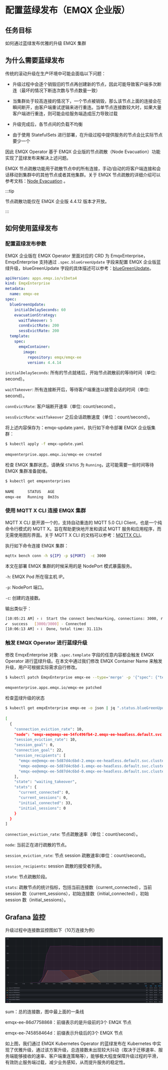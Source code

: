 # 配置蓝绿发布（EMQX 企业版）

## 任务目标

如何通过蓝绿发布优雅的升级 EMQX 集群

## 为什么需要蓝绿发布

传统的滚动升级在生产环境中可能会面临以下问题：

- 升级过程中会逐个销毁旧的节点再创建新的节点，因此可能导致客户端多次断连（最坏的情况下断连次数与节点数量一致）

- 当集群处于较高连接的情况下，一个节点被销毁，那么该节点上面的连接会在瞬间断开，由客户端重试逻辑来进行重连。当单节点连接数较大时，如果大量客户端进行重连，则可能会给服务端造成压力导致过载

- 升级完成后，各节点间的负载不均衡

- 由于使用 StatefulSets 进行部署，在升级过程中提供服务的节点会比实际节点要少一个


因此 EMQX Operator 基于 EMQX 企业版的节点疏散（Node Evacuation）功能实现了蓝绿发布来解决上述问题。


EMQX 节点疏散功能用于疏散节点中的所有连接，手动/自动的将客户端连接和会话移动到集群中的其他节点或者其他集群。关于 EMQX 节点疏散的详细介绍可以参考文档：[Node Evacuation](https://docs.emqx.com/zh/enterprise/v4.4/advanced/rebalancing.html#%E8%8A%82%E7%82%B9%E7%96%8F%E6%95%A3) 。

:::tip

节点疏散功能仅在 EMQX 企业版 4.4.12 版本才开放。

:::


## 如何使用蓝绿发布

### 配置蓝绿发布参数

EMQX 企业版在 EMQX Operator 里面对应的 CRD 为 EmqxEnterprise，EmqxEnterprise 支持通过 `.spec.blueGreenUpdate` 字段来配置 EMQX 企业版蓝绿升级，blueGreenUpdate 字段的具体描述可以参考：[blueGreenUpdate](https://github.com/emqx/emqx-operator/blob/main-2.1/docs/en_US/reference/v1beta4-reference.md#evacuationstrategy)。

```yaml
apiVersion: apps.emqx.io/v1beta4
kind: EmqxEnterprise
metadata:
  name: emqx-ee
spec:
  blueGreenUpdate:
    initialDelaySeconds: 60
    evacuationStrategy:
      waitTakeover: 5
      connEvictRate: 200
      sessEvictRate: 200
  template:
    spec:
      emqxContainer:
        image:
          repository: emqx/emqx-ee
          version: 4.4.14
```

`initialDelaySeconds`: 所有的节点就绪后，开始节点疏散前的等待时间（单位: second）。

`waitTakeover`: 所有连接断开后，等待客户端重连以接管会话的时间（单位: second）。

`connEvictRate`: 客户端断开速率（单位: count/second）。

`sessEvictRate`: `waitTakeover` 之后会话疏散速度（单位：count/second）。

将上述内容保存为：emqx-update.yaml，执行如下命令部署 EMQX 企业版集群：

```bash
$ kubectl apply -f emqx-update.yaml

emqxenterprise.apps.emqx.io/emqx-ee created
```

检查 EMQX 集群状态，请确保 `STATUS` 为 `Running`，这可能需要一些时间等待 EMQX 集群准备就绪。

   ```bash
$ kubectl get emqxenterprises

NAME      STATUS   AGE
emqx-ee   Running  8m33s
   ```

### 使用 MQTT X CLI 连接 EMQX 集群

MQTT X CLI 是开源一个的，支持自动重连的 MQTT 5.0 CLI Client，也是一个纯命令行模式的 MQTT X。旨在帮助更快地开发和调试 MQTT 服务和应用程序，而无需使用图形界面。关于 MQTT X CLI 的文档可以参考：[MQTTX CLI](https://mqttx.app/docs/cli)。

执行如下命令连接 EMQX 集群：

```bash
mqttx bench conn -h ${IP} -p ${PORT}  -c 3000
```

本文在部署 EMQX 集群的时候采用的是 NodePort 模式暴露服务。

`-h`: EMQX Pod 所在宿主机 IP。

`-p`: NodePort 端口。

`-c`: 创建的连接数。

输出类似于：

```bash
[10:05:21 AM] › ℹ  Start the connect benchmarking, connections: 3000, req interval: 10ms
✔  success   [3000/3000] - Connected
[10:06:13 AM] › ℹ  Done, total time: 31.113s
```

### 触发 EMQX Operator 进行蓝绿升级

修改 EmqxEnterprise 对象 `.spec.template` 字段的任意内容都会触发 EMQX Operator 进行蓝绿升级。在本文中通过我们修改 EMQX Container Name 来触发升级，用户可根据实际需求自行修改。

```bash
$ kubectl patch EmqxEnterprise emqx-ee --type='merge' -p '{"spec": {"template": {"spec": {"emqxContainer": {"emqxConfig": {"image": {"version": "4.4.15"}}}}}}}'

emqxenterprise.apps.emqx.io/emqx-ee patched
```

检查蓝绿升级的状态

```bash
$ kubectl get emqxEnterprise emqx-ee -o json | jq ".status.blueGreenUpdateStatus.evacuationsStatus"

[
  {
    "connection_eviction_rate": 10,
    "node": "emqx-ee@emqx-ee-54fc496fb4-2.emqx-ee-headless.default.svc.cluster.local",
    "session_eviction_rate": 10,
    "session_goal": 0,
    "connection_goal": 22,
    "session_recipients": [
      "emqx-ee@emqx-ee-5d87d4c6bd-2.emqx-ee-headless.default.svc.cluster.local",
      "emqx-ee@emqx-ee-5d87d4c6bd-1.emqx-ee-headless.default.svc.cluster.local",
      "emqx-ee@emqx-ee-5d87d4c6bd-0.emqx-ee-headless.default.svc.cluster.local"
    ],
    "state": "waiting_takeover",
    "stats": {
      "current_connected": 0,
      "current_sessions": 0,
      "initial_connected": 33,
      "initial_sessions": 0
    }
  }
]
```

`connection_eviction_rate`: 节点疏散速率（单位：count/second）。

`node`: 当前正在进行疏散的节点。

`session_eviction_rate`: 节点 session 疏散速率(单位：count/second)。

`session_recipients`: session 疏散的接受者列表。

`state`: 节点疏散阶段。

`stats`: 疏散节点的统计指标，包括当前连接数（current_connected），当前 session 数（current_sessions），初始连接数（initial_connected），初始 session 数（initial_sessions）。

## Grafana 监控

升级过程中连接数监控图如下（10万连接为例）

![](./assets/configure-emqx-blueGreenUpdate/grafana.png)


sum：总的连接数，图中最上面的一条线

emqx-ee-86d7758868：前缀表示的是升级前的3个 EMQX 节点

emqx-ee-745858464d：前缀表示升级后的3个 EMQX 节点

如上图，我们通过 EMQX Kubernetes Operator 的蓝绿发布在 Kubernetes 中实现了优雅升级，通过该方案升级，总连接数未出现较大抖动（取决于迁移速率、服务端能够接收的速率、客户端重连策略等），能够极大程度保障升级过程的平滑，有效防止服务端过载，减少业务感知，从而提升服务的稳定性。

